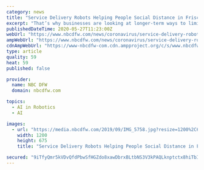 ```yaml
---
category: news
title: "Service Delivery Robots Helping People Social Distance in Frisco"
excerpt: "That’s why businesses are looking at longer-term ways to limit contact between people to prevent the further spread of the virus. This is where contactless technology comes into play."
publishedDateTime: 2020-05-27T11:23:00Z
webUrl: "https://www.nbcdfw.com/news/coronavirus/service-delivery-robots-helping-people-social-distance-in-frisco/2376862/"
ampWebUrl: "https://www.nbcdfw.com/news/coronavirus/service-delivery-robots-helping-people-social-distance-in-frisco/2376862/?amp"
cdnAmpWebUrl: "https://www-nbcdfw-com.cdn.ampproject.org/c/s/www.nbcdfw.com/news/coronavirus/service-delivery-robots-helping-people-social-distance-in-frisco/2376862/?amp"
type: article
quality: 59
heat: 59
published: false

provider:
  name: NBC DFW
  domain: nbcdfw.com

topics:
  - AI in Robotics
  - AI

images:
  - url: "https://media.nbcdfw.com/2019/09/IMG_5758.jpg?resize=1200%2C675"
    width: 1200
    height: 675
    title: "Service Delivery Robots Helping People Social Distance in Frisco"

secured: "9iTfyQmr5kVDvQfdPbwSfHGZdo8xawDbrxBLtbNS3V3kPAQLknptctx8hiTbIBY88nmNfPcgxWNA6aLyXmu1iV2gG6XXZE0DzQWG3HrZeRi/F3qq+U3Z6tU4tFWHOq0dCNNj1jeX/+BJ9UqMQgJhAXpWYuDcHDemsGR2cc2/8df0PpmnyZkNIwDrcYBQnmxyKIwDGZ0lsST8D85TqzmOAMpF4JmX0aj2YeI6OG64vNjAi2wDPTNumXpl0bgFyltwIP8VhSOLv6D0hmeNa/G8p1fwCJu1Bt2VdjZnp+LUfdZOt3uhiUKPwwMMjaCjCSXv;cSl85PQdAnhIKkWPnpxGpQ=="
---
```


